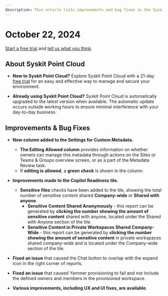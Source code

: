 ```yaml
---
description: This article lists improvements and bug fixes in the Syskit Point Cloud version 2024.5.67.1
---
```


# October 22, 2024

[Start a free trial](https://www.syskit.com/products/point/free-trial/) and [tell us what you think](https://www.syskit.com/company/contact-us/).

## About Syskit Point Cloud

* **New to Syskit Point Cloud?** Explore Syskit Point Cloud with a 21-day [free trial](https://www.syskit.com/products/point/free-trial/) for an easy and effective way to manage and secure your environment.

* **Already using Syskit Point Cloud?** Syskit Point Cloud is automatically upgraded to the latest version when available. The automatic update occurs outside working hours to ensure minimal interference with your day-to-day business.

## Improvements & Bug Fixes

* **New column added to the Settings for Custom Metadata.**
  * **The Editing Allowed column** provides information on whether owners can manage this metadata through actions on the Sites or Teams & Groups overview screen, or as a part of the Metadata Review task. 
  * If **editing is allowed**, a **green check** is shown in the column. 

* **Improvements made to the Copilot Readiness tile.**
  * **Sensitive files** checks have been added to the tile, showing the total number of sensitive content shared **Company-wide** or **Shared with anyone**. 
    * **Sensitive Content Shared Anonymously** - this report can be generated by **clicking the number showing the amount of sensitive content** shared with anyone, located under the Shared with Anyone section of the tile.
    * **Sensitive Content in Private Workspaces Shared Company-Wide** - this report can be generated by **clicking the number showing the amount of sensitive content** in private workspaces shared company-wide and is located under the Company-wide section of the tile.

* **Fixed an issue** that caused the Chat button to overlap with the expand icon in the right corner of reports.

* **Fixed an issue** that caused Yammer provisioning to fail and not include the defined owners and members in the provisioned workspace. 

* **Various improvements, including UX and UI fixes, are available**.